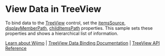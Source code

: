 View Data in TreeView
==============

To bind data to the [TreeView](https://www.grapecity.com/wijmo/api/classes/wijmo_nav.treeview.html) control, set the [itemsSource](https://www.grapecity.com/wijmo/api/classes/wijmo_nav.treeview.html#itemssource), [displayMemberPath](https://www.grapecity.com/wijmo/api/classes/wijmo_nav.treeview.html#displaymemberpath), [childItemsPath](https://www.grapecity.com/wijmo/api/classes/wijmo_nav.treeview.html#childitemspath)  properties. This sample sets these properties and shows a hierarchical list of information.

[Learn about Wijmo](https://www.grapecity.com/wijmo) | [TreeView Data Binding Documentation](https://www.grapecity.com/wijmo/docs/Topics/Nav/TreeView/DataBinding/Data-Binding) | [TreeView API Reference](https://www.grapecity.com/wijmo/api/classes/wijmo_nav.treeview.html)